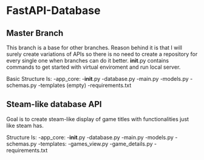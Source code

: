 # FastAPI-Database
## Master Branch

This branch is a base for other branches. Reason behind it is that I will surely create variations of APIs so there is no need to create a repository for every single one when branches can do it better. __init__.py contains commands to get started with virtual enviroment and run local server.

Basic Structure Is:
-app_core:
 -__init__.py
  -database.py
  -main.py
  -models.py
  -schemas.py
-templates (empty)
 -requirements.txt

## Steam-like database API

Goal is to create steam-like display of game titles with functionalities just like steam has.

Structure Is:
-app_core:
 -__init__.py
 -database.py
 -main.py
 -models.py
 -schemas.py
-templates:
 -games_view.py
 -game_details.py
-requirements.txt
